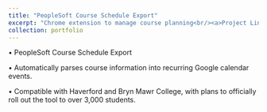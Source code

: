 ```yaml
---
title: "PeopleSoft Course Schedule Export"
excerpt: "Chrome extension to manage course planning<br/><a>Project Link</a href="https://chrome.google.com/webstore/detail/peoplesoft-course-schedul/oikoejjokalkhgedbkjbfcjdpgemdlnb"><br/>Status: Completed<br/><img src='https://lh3.googleusercontent.com/4_JKaoT_y1pj47keu5-2_gzb2fHyki4bf9Bwk41CheEzKNWy44bQYSKXlRG9ZR3kT2a7-jyLJ-0=w640-h400-e365-rj-sc0x00ffffff'>"
collection: portfolio
---
```


• PeopleSoft Course Schedule Export

• Automatically parses course information into recurring Google calendar events.

• Compatible with Haverford and Bryn Mawr College, with plans to officially roll out the tool to over 3,000 students.
